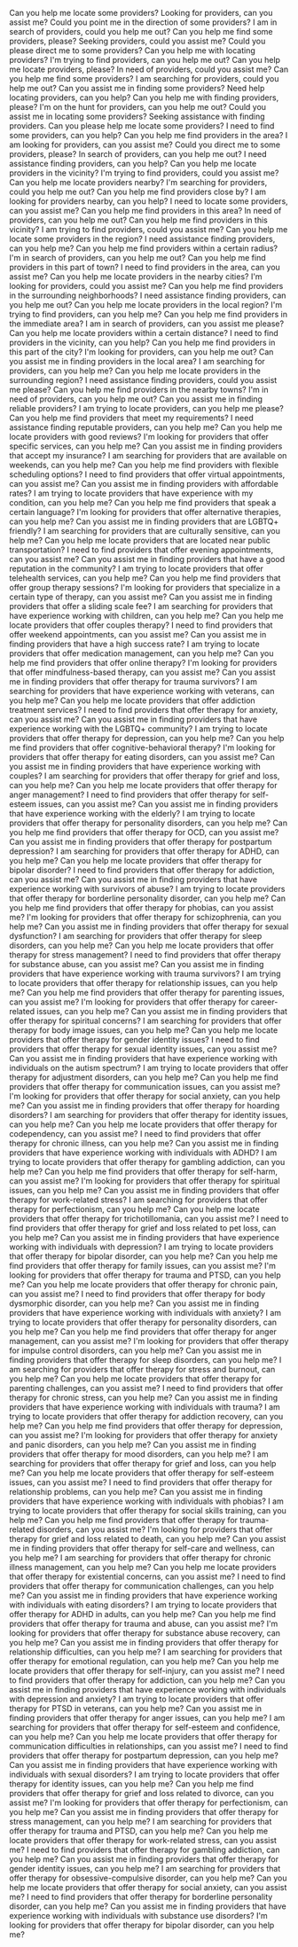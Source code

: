 Can you help me locate some providers?
Looking for providers, can you assist me?
Could you point me in the direction of some providers?
I am in search of providers, could you help me out?
Can you help me find some providers, please?
Seeking providers, could you assist me?
Could you please direct me to some providers?
Can you help me with locating providers?
I'm trying to find providers, can you help me out?
Can you help me locate providers, please?
In need of providers, could you assist me?
Can you help me find some providers?
I am searching for providers, could you help me out?
Can you assist me in finding some providers?
Need help locating providers, can you help?
Can you help me with finding providers, please?
I'm on the hunt for providers, can you help me out?
Could you assist me in locating some providers?
Seeking assistance with finding providers.
Can you please help me locate some providers?
I need to find some providers, can you help?
Can you help me find providers in the area?
I am looking for providers, can you assist me?
Could you direct me to some providers, please?
In search of providers, can you help me out?
I need assistance finding providers, can you help?
Can you help me locate providers in the vicinity?
I'm trying to find providers, could you assist me?
Can you help me locate providers nearby?
I'm searching for providers, could you help me out?
Can you help me find providers close by?
I am looking for providers nearby, can you help?
I need to locate some providers, can you assist me?
Can you help me find providers in this area?
In need of providers, can you help me out?
Can you help me find providers in this vicinity?
I am trying to find providers, could you assist me?
Can you help me locate some providers in the region?
I need assistance finding providers, can you help me?
Can you help me find providers within a certain radius?
I'm in search of providers, can you help me out?
Can you help me find providers in this part of town?
I need to find providers in the area, can you assist me?
Can you help me locate providers in the nearby cities?
I'm looking for providers, could you assist me?
Can you help me find providers in the surrounding neighborhoods?
I need assistance finding providers, can you help me out?
Can you help me locate providers in the local region?
I'm trying to find providers, can you help me?
Can you help me find providers in the immediate area?
I am in search of providers, can you assist me please?
Can you help me locate providers within a certain distance?
I need to find providers in the vicinity, can you help?
Can you help me find providers in this part of the city?
I'm looking for providers, can you help me out?
Can you assist me in finding providers in the local area?
I am searching for providers, can you help me?
Can you help me locate providers in the surrounding region?
I need assistance finding providers, could you assist me please?
Can you help me find providers in the nearby towns?
I'm in need of providers, can you help me out?
Can you assist me in finding reliable providers?
I am trying to locate providers, can you help me please?
Can you help me find providers that meet my requirements?
I need assistance finding reputable providers, can you help me?
Can you help me locate providers with good reviews?
I'm looking for providers that offer specific services, can you help me?
Can you assist me in finding providers that accept my insurance?
I am searching for providers that are available on weekends, can you help me?
Can you help me find providers with flexible scheduling options?
I need to find providers that offer virtual appointments, can you assist me?
Can you assist me in finding providers with affordable rates?
I am trying to locate providers that have experience with my condition, can you help me?
Can you help me find providers that speak a certain language?
I'm looking for providers that offer alternative therapies, can you help me?
Can you assist me in finding providers that are LGBTQ+ friendly?
I am searching for providers that are culturally sensitive, can you help me?
Can you help me locate providers that are located near public transportation?
I need to find providers that offer evening appointments, can you assist me?
Can you assist me in finding providers that have a good reputation in the community?
I am trying to locate providers that offer telehealth services, can you help me?
Can you help me find providers that offer group therapy sessions?
I'm looking for providers that specialize in a certain type of therapy, can you assist me?
Can you assist me in finding providers that offer a sliding scale fee?
I am searching for providers that have experience working with children, can you help me?
Can you help me locate providers that offer couples therapy?
I need to find providers that offer weekend appointments, can you assist me?
Can you assist me in finding providers that have a high success rate?
I am trying to locate providers that offer medication management, can you help me?
Can you help me find providers that offer online therapy?
I'm looking for providers that offer mindfulness-based therapy, can you assist me?
Can you assist me in finding providers that offer therapy for trauma survivors?
I am searching for providers that have experience working with veterans, can you help me?
Can you help me locate providers that offer addiction treatment services?
I need to find providers that offer therapy for anxiety, can you assist me?
Can you assist me in finding providers that have experience working with the LGBTQ+ community?
I am trying to locate providers that offer therapy for depression, can you help me?
Can you help me find providers that offer cognitive-behavioral therapy?
I'm looking for providers that offer therapy for eating disorders, can you assist me?
Can you assist me in finding providers that have experience working with couples?
I am searching for providers that offer therapy for grief and loss, can you help me?
Can you help me locate providers that offer therapy for anger management?
I need to find providers that offer therapy for self-esteem issues, can you assist me?
Can you assist me in finding providers that have experience working with the elderly?
I am trying to locate providers that offer therapy for personality disorders, can you help me?
Can you help me find providers that offer therapy for OCD, can you assist me?
Can you assist me in finding providers that offer therapy for postpartum depression?
I am searching for providers that offer therapy for ADHD, can you help me?
Can you help me locate providers that offer therapy for bipolar disorder?
I need to find providers that offer therapy for addiction, can you assist me?
Can you assist me in finding providers that have experience working with survivors of abuse?
I am trying to locate providers that offer therapy for borderline personality disorder, can you help me?
Can you help me find providers that offer therapy for phobias, can you assist me?
I'm looking for providers that offer therapy for schizophrenia, can you help me?
Can you assist me in finding providers that offer therapy for sexual dysfunction?
I am searching for providers that offer therapy for sleep disorders, can you help me?
Can you help me locate providers that offer therapy for stress management?
I need to find providers that offer therapy for substance abuse, can you assist me?
Can you assist me in finding providers that have experience working with trauma survivors?
I am trying to locate providers that offer therapy for relationship issues, can you help me?
Can you help me find providers that offer therapy for parenting issues, can you assist me?
I'm looking for providers that offer therapy for career-related issues, can you help me?
Can you assist me in finding providers that offer therapy for spiritual concerns?
I am searching for providers that offer therapy for body image issues, can you help me?
Can you help me locate providers that offer therapy for gender identity issues?
I need to find providers that offer therapy for sexual identity issues, can you assist me?
Can you assist me in finding providers that have experience working with individuals on the autism spectrum?
I am trying to locate providers that offer therapy for adjustment disorders, can you help me?
Can you help me find providers that offer therapy for communication issues, can you assist me?
I'm looking for providers that offer therapy for social anxiety, can you help me?
Can you assist me in finding providers that offer therapy for hoarding disorders?
I am searching for providers that offer therapy for identity issues, can you help me?
Can you help me locate providers that offer therapy for codependency, can you assist me?
I need to find providers that offer therapy for chronic illness, can you help me?
Can you assist me in finding providers that have experience working with individuals with ADHD?
I am trying to locate providers that offer therapy for gambling addiction, can you help me?
Can you help me find providers that offer therapy for self-harm, can you assist me?
I'm looking for providers that offer therapy for spiritual issues, can you help me?
Can you assist me in finding providers that offer therapy for work-related stress?
I am searching for providers that offer therapy for perfectionism, can you help me?
Can you help me locate providers that offer therapy for trichotillomania, can you assist me?
I need to find providers that offer therapy for grief and loss related to pet loss, can you help me?
Can you assist me in finding providers that have experience working with individuals with depression?
I am trying to locate providers that offer therapy for bipolar disorder, can you help me?
Can you help me find providers that offer therapy for family issues, can you assist me?
I'm looking for providers that offer therapy for trauma and PTSD, can you help me?
Can you help me locate providers that offer therapy for chronic pain, can you assist me?
I need to find providers that offer therapy for body dysmorphic disorder, can you help me?
Can you assist me in finding providers that have experience working with individuals with anxiety?
I am trying to locate providers that offer therapy for personality disorders, can you help me?
Can you help me find providers that offer therapy for anger management, can you assist me?
I'm looking for providers that offer therapy for impulse control disorders, can you help me?
Can you assist me in finding providers that offer therapy for sleep disorders, can you help me?
I am searching for providers that offer therapy for stress and burnout, can you help me?
Can you help me locate providers that offer therapy for parenting challenges, can you assist me?
I need to find providers that offer therapy for chronic stress, can you help me?
Can you assist me in finding providers that have experience working with individuals with trauma?
I am trying to locate providers that offer therapy for addiction recovery, can you help me?
Can you help me find providers that offer therapy for depression, can you assist me?
I'm looking for providers that offer therapy for anxiety and panic disorders, can you help me?
Can you assist me in finding providers that offer therapy for mood disorders, can you help me?
I am searching for providers that offer therapy for grief and loss, can you help me?
Can you help me locate providers that offer therapy for self-esteem issues, can you assist me?
I need to find providers that offer therapy for relationship problems, can you help me?
Can you assist me in finding providers that have experience working with individuals with phobias?
I am trying to locate providers that offer therapy for social skills training, can you help me?
Can you help me find providers that offer therapy for trauma-related disorders, can you assist me?
I'm looking for providers that offer therapy for grief and loss related to death, can you help me?
Can you assist me in finding providers that offer therapy for self-care and wellness, can you help me?
I am searching for providers that offer therapy for chronic illness management, can you help me?
Can you help me locate providers that offer therapy for existential concerns, can you assist me?
I need to find providers that offer therapy for communication challenges, can you help me?
Can you assist me in finding providers that have experience working with individuals with eating disorders?
I am trying to locate providers that offer therapy for ADHD in adults, can you help me?
Can you help me find providers that offer therapy for trauma and abuse, can you assist me?
I'm looking for providers that offer therapy for substance abuse recovery, can you help me?
Can you assist me in finding providers that offer therapy for relationship difficulties, can you help me?
I am searching for providers that offer therapy for emotional regulation, can you help me?
Can you help me locate providers that offer therapy for self-injury, can you assist me?
I need to find providers that offer therapy for addiction, can you help me?
Can you assist me in finding providers that have experience working with individuals with depression and anxiety?
I am trying to locate providers that offer therapy for PTSD in veterans, can you help me?
Can you assist me in finding providers that offer therapy for anger issues, can you help me?
I am searching for providers that offer therapy for self-esteem and confidence, can you help me?
Can you help me locate providers that offer therapy for communication difficulties in relationships, can you assist me?
I need to find providers that offer therapy for postpartum depression, can you help me?
Can you assist me in finding providers that have experience working with individuals with sexual disorders?
I am trying to locate providers that offer therapy for identity issues, can you help me?
Can you help me find providers that offer therapy for grief and loss related to divorce, can you assist me?
I'm looking for providers that offer therapy for perfectionism, can you help me?
Can you assist me in finding providers that offer therapy for stress management, can you help me?
I am searching for providers that offer therapy for trauma and PTSD, can you help me?
Can you help me locate providers that offer therapy for work-related stress, can you assist me?
I need to find providers that offer therapy for gambling addiction, can you help me?
Can you assist me in finding providers that offer therapy for gender identity issues, can you help me?
I am searching for providers that offer therapy for obsessive-compulsive disorder, can you help me?
Can you help me locate providers that offer therapy for social anxiety, can you assist me?
I need to find providers that offer therapy for borderline personality disorder, can you help me?
Can you assist me in finding providers that have experience working with individuals with substance use disorders?
I'm looking for providers that offer therapy for bipolar disorder, can you help me?
